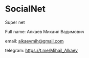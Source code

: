 # SocialNet

Super net

Full name: Алкаев Михаил Вaдимович

email: alkaevmih@gmail.com

telegram: https://t.me/Mihail_Alkaev
